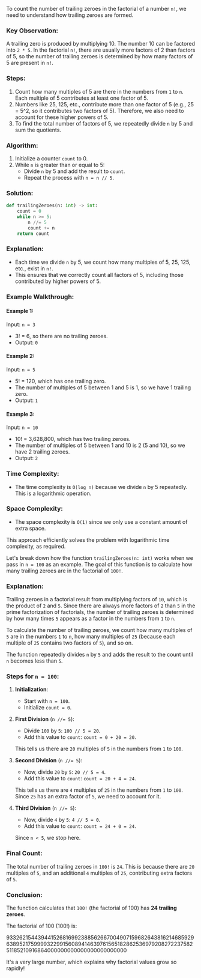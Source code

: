 To count the number of trailing zeroes in the factorial of a number `n!`, we need to understand how trailing zeroes are formed.

### Key Observation:
A trailing zero is produced by multiplying 10. The number 10 can be factored into `2 * 5`. In the factorial `n!`, there are usually more factors of 2 than factors of 5, so the number of trailing zeroes is determined by how many factors of 5 are present in `n!`.

### Steps:
1. Count how many multiples of 5 are there in the numbers from `1` to `n`. Each multiple of 5 contributes at least one factor of 5.
2. Numbers like 25, 125, etc., contribute more than one factor of 5 (e.g., 25 = 5^2, so it contributes two factors of 5). Therefore, we also need to account for these higher powers of 5.
3. To find the total number of factors of 5, we repeatedly divide `n` by 5 and sum the quotients.

### Algorithm:
1. Initialize a counter `count` to 0.
2. While `n` is greater than or equal to 5:
   - Divide `n` by 5 and add the result to `count`.
   - Repeat the process with `n = n // 5`.

### Solution:

```python
def trailingZeroes(n: int) -> int:
    count = 0
    while n >= 5:
        n //= 5
        count += n
    return count
```

### Explanation:
- Each time we divide `n` by 5, we count how many multiples of 5, 25, 125, etc., exist in `n!`.
- This ensures that we correctly count all factors of 5, including those contributed by higher powers of 5.

### Example Walkthrough:

#### Example 1:
Input: `n = 3`
- 3! = 6, so there are no trailing zeroes.
- Output: `0`

#### Example 2:
Input: `n = 5`
- 5! = 120, which has one trailing zero.
- The number of multiples of 5 between 1 and 5 is 1, so we have 1 trailing zero.
- Output: `1`

#### Example 3:
Input: `n = 10`
- 10! = 3,628,800, which has two trailing zeroes.
- The number of multiples of 5 between 1 and 10 is 2 (5 and 10), so we have 2 trailing zeroes.
- Output: `2`

### Time Complexity:
- The time complexity is `O(log n)` because we divide `n` by 5 repeatedly. This is a logarithmic operation.

### Space Complexity:
- The space complexity is `O(1)` since we only use a constant amount of extra space.

This approach efficiently solves the problem with logarithmic time complexity, as required.



Let's break down how the function `trailingZeroes(n: int)` works when we pass in `n = 100` as an example. The goal of this function is to calculate how many trailing zeroes are in the factorial of `100!`.

### Explanation:
Trailing zeroes in a factorial result from multiplying factors of `10`, which is the product of `2` and `5`. Since there are always more factors of `2` than `5` in the prime factorization of factorials, the number of trailing zeroes is determined by how many times `5` appears as a factor in the numbers from `1` to `n`.

To calculate the number of trailing zeroes, we count how many multiples of `5` are in the numbers `1` to `n`, how many multiples of `25` (because each multiple of `25` contains two factors of `5`), and so on.

The function repeatedly divides `n` by `5` and adds the result to the count until `n` becomes less than `5`.

### Steps for `n = 100`:

1. **Initialization**:
   - Start with `n = 100`.
   - Initialize `count = 0`.

2. **First Division** (`n //= 5`):
   - Divide `100` by `5`: `100 // 5 = 20`.
   - Add this value to `count`: `count = 0 + 20 = 20`.

   This tells us there are `20` multiples of `5` in the numbers from `1` to `100`.

3. **Second Division** (`n //= 5`):
   - Now, divide `20` by `5`: `20 // 5 = 4`.
   - Add this value to `count`: `count = 20 + 4 = 24`.

   This tells us there are `4` multiples of `25` in the numbers from `1` to `100`. Since `25` has an extra factor of `5`, we need to account for it.

4. **Third Division** (`n //= 5`):
   - Now, divide `4` by `5`: `4 // 5 = 0`.
   - Add this value to `count`: `count = 24 + 0 = 24`.

   Since `n < 5`, we stop here.

### Final Count:
The total number of trailing zeroes in `100!` is `24`. This is because there are `20` multiples of `5`, and an additional `4` multiples of `25`, contributing extra factors of `5`.

### Conclusion:
The function calculates that `100!` (the factorial of 100) has **24 trailing zeroes**.



The factorial of 100 (100!) is:

93326215443944152681699238856266700490715968264381621468592963895217599993229915608941463976156518286253697920827223758251185210916864000000000000000000000000

It's a very large number, which explains why factorial values grow so rapidly!
